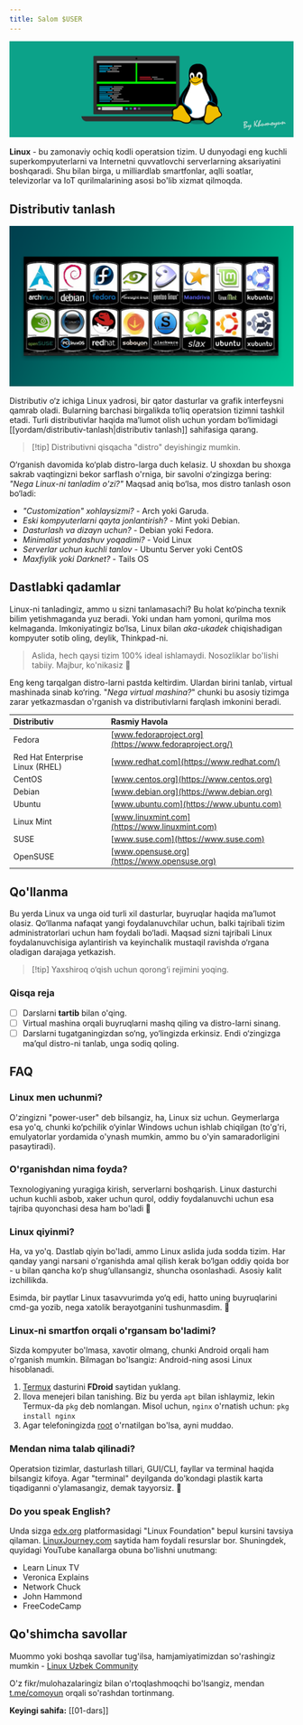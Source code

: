 ```yaml
---
title: Salom $USER
---
```

![linux-banner](images/linux-banner-2.png)

**Linux** - bu zamonaviy ochiq kodli operatsion tizim. U dunyodagi eng kuchli superkompyuterlarni va Internetni quvvatlovchi serverlarning aksariyatini boshqaradi. Shu bilan birga, u milliardlab smartfonlar, aqlli soatlar, televizorlar va IoT qurilmalarining asosi bo'lib xizmat qilmoqda.

## Distributiv tanlash

![distros](./images/distros.png)

Distributiv o‘z ichiga Linux yadrosi, bir qator dasturlar va grafik interfeysni qamrab oladi. Bularning barchasi birgalikda to‘liq operatsion tizimni tashkil etadi. Turli distributivlar haqida ma’lumot olish uchun yordam bo‘limidagi [[yordam/distributiv-tanlash|distributiv tanlash]] sahifasiga qarang.

>[!tip] Distributivni qisqacha "distro" deyishingiz mumkin.

O‘rganish davomida ko‘plab distro-larga duch kelasiz. U shoxdan bu shoxga sakrab vaqtingizni bekor sarflash o'rniga, bir savolni o‘zingizga bering: _"Nega Linux-ni tanladim o'zi?"_ Maqsad aniq bo‘lsa, mos distro tanlash oson bo‘ladi:

- *"Customization" xohlaysizmi?*  - Arch yoki Garuda.
- *Eski kompyuterlarni qayta jonlantirish?*  - Mint yoki Debian.
- *Dasturlash va dizayn uchun?*  - Debian yoki Fedora.
- *Minimalist yondashuv yoqadimi?* - Void Linux
- *Serverlar uchun kuchli tanlov* - Ubuntu Server yoki CentOS
- *Maxfiylik yoki Darknet?* - Tails OS

## Dastlabki qadamlar

Linux-ni tanladingiz, ammo u sizni tanlamasachi? Bu holat ko‘pincha texnik bilim yetishmaganda yuz beradi. Yoki undan ham yomoni, qurilma mos kelmaganda. Imkoniyatingiz bo‘lsa, Linux bilan *aka-ukadek* chiqishadigan kompyuter sotib oling, deylik, Thinkpad-ni. 

>Aslida, hech qaysi tizim 100% ideal ishlamaydi. Nosozliklar bo'lishi tabiiy. Majbur, ko'nikasiz 🙂

Eng keng tarqalgan distro-larni pastda keltirdim. Ulardan birini tanlab, virtual mashinada sinab ko‘ring. "*Nega virtual mashina?*" chunki bu asosiy tizimga zarar yetkazmasdan o'rganish va distributivlarni farqlash imkonini beradi. 

| Distributiv                     | Rasmiy Havola                                           |
| :------------------------------ | :------------------------------------------------------ |
| Fedora                          | [www.fedoraproject.org](https://www.fedoraproject.org/) |
| Red Hat Enterprise Linux (RHEL) | [www.redhat.com](https://www.redhat.com/)               |
| CentOS                          | [www.centos.org](https://www.centos.org)                |
| Debian                          | [www.debian.org](https://www.debian.org)                |
| Ubuntu                          | [www.ubuntu.com](https://www.ubuntu.com)                |
| Linux Mint                      | [www.linuxmint.com](https://www.linuxmint.com)          |
| SUSE                            | [www.suse.com](https://www.suse.com)                    |
| OpenSUSE                        | [www.opensuse.org](https://www.opensuse.org)            |

## Qo'llanma

Bu yerda Linux va unga oid turli xil dasturlar, buyruqlar haqida ma’lumot olasiz. Qo‘llanma nafaqat yangi foydalanuvchilar uchun, balki tajribali tizim administratorlari uchun ham foydali bo‘ladi. Maqsad sizni tajribali Linux foydalanuvchisiga aylantirish va keyinchalik mustaqil ravishda o‘rgana oladigan darajaga yetkazish.

> [!tip] Yaxshiroq o‘qish uchun qorong‘i rejimini yoqing.

### Qisqa reja

- [ ] Darslarni **tartib** bilan o'qing.
- [ ] Virtual mashina orqali buyruqlarni mashq qiling va distro-larni sinang.
- [ ] Darslarni tugatganingizdan so‘ng, yo‘lingizda erkinsiz. Endi o‘zingizga ma’qul distro-ni tanlab, unga sodiq qoling.

## FAQ

### Linux men uchunmi?

O'zingizni "power-user" deb bilsangiz, ha, Linux siz uchun. Geymerlarga esa yo'q, chunki ko‘pchilik o‘yinlar Windows uchun ishlab chiqilgan (to'g'ri, emulyatorlar yordamida o'ynash mumkin, ammo bu o'yin samaradorligini pasaytiradi).

### O'rganishdan nima foyda?

Texnologiyaning yuragiga kirish, serverlarni boshqarish. Linux dasturchi uchun kuchli asbob, xaker uchun qurol, oddiy foydalanuvchi uchun esa tajriba quyonchasi desa ham bo'ladi 🙂

### Linux qiyinmi?

Ha, va yo'q. Dastlab qiyin bo'ladi, ammo Linux aslida juda sodda tizim. Har qanday yangi narsani o'rganishda amal qilish kerak bo‘lgan oddiy qoida bor - u bilan qancha ko‘p shug‘ullansangiz, shuncha osonlashadi. Asosiy kalit izchillikda. 

Esimda, bir paytlar Linux tasavvurimda yo‘q edi, hatto uning buyruqlarini cmd-ga yozib, nega xatolik berayotganini tushunmasdim. 🙂

### Linux-ni smartfon orqali o'rgansam bo'ladimi?

Sizda kompyuter bo'lmasa, xavotir olmang, chunki Android orqali ham o'rganish mumkin. Bilmagan bo'lsangiz: Android-ning asosi Linux hisoblanadi.

 1. [Termux](https://f-droid.org/en/packages/com.termux/) dasturini **FDroid** saytidan yuklang. 
 2. Ilova menejeri bilan tanishing. Biz bu yerda `apt` bilan ishlaymiz, lekin Termux-da `pkg` deb nomlangan. Misol uchun, `nginx` o'rnatish uchun: `pkg install nginx`
 3. Agar telefoningizda [root](https://youtu.be/_uxvvtl7bNc?si=nda_n-0Ak98EB-AM) o'rnatilgan bo'lsa, ayni muddao.

### Mendan nima talab qilinadi?

Operatsion tizimlar, dasturlash tillari, GUI/CLI, fayllar va terminal haqida bilsangiz kifoya. Agar "terminal" deyilganda do'kondagi plastik karta tiqadiganni o'ylamasangiz, demak tayyorsiz. 🙂

### Do you speak English?

Unda sizga [edx.org](https://edx.org) platformasidagi "Linux Foundation" bepul kursini tavsiya qilaman. [LinuxJourney.com](https://linuxjourney.com/) saytida ham foydali resurslar bor. Shuningdek, quyidagi YouTube kanallarga obuna bo'lishni unutmang:

- Learn Linux TV
- Veronica Explains
- Network Chuck
- John Hammond
- FreeCodeCamp

## Qo'shimcha savollar

Muommo yoki boshqa savollar tug'ilsa, hamjamiyatimizdan so'rashingiz mumkin - [Linux Uzbek Community](https://t.me/linux_uzbek)

O'z fikr/mulohazalaringiz bilan o'rtoqlashmoqchi bo'lsangiz, mendan [t.me/comoyun](https://t.me/comoyun) orqali so'rashdan tortinmang. 

**Keyingi sahifa:** [[01-dars]]
